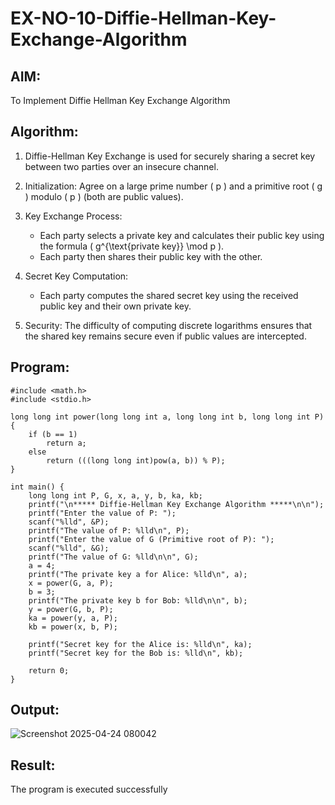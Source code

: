 # EX-NO-10-Diffie-Hellman-Key-Exchange-Algorithm

## AIM:
To Implement Diffie Hellman Key Exchange Algorithm 

## Algorithm:

1. Diffie-Hellman Key Exchange is used for securely sharing a secret key between two parties over an insecure channel.

2. Initialization: Agree on a large prime number \( p \) and a primitive root \( g \) modulo \( p \) (both are public values).

3. Key Exchange Process: 
   - Each party selects a private key and calculates their public key using the formula \( g^{\text{private key}} \mod p \).
   - Each party then shares their public key with the other.

4. Secret Key Computation: 
   - Each party computes the shared secret key using the received public key and their own private key.

5. Security: The difficulty of computing discrete logarithms ensures that the shared key remains secure even if public values are intercepted.

## Program:
```
#include <math.h>
#include <stdio.h>

long long int power(long long int a, long long int b, long long int P) {
    if (b == 1)
        return a;
    else
        return (((long long int)pow(a, b)) % P);
}

int main() {
    long long int P, G, x, a, y, b, ka, kb;
    printf("\n***** Diffie-Hellman Key Exchange Algorithm *****\n\n");
    printf("Enter the value of P: ");
    scanf("%lld", &P);
    printf("The value of P: %lld\n", P);
    printf("Enter the value of G (Primitive root of P): ");
    scanf("%lld", &G); 
    printf("The value of G: %lld\n\n", G);
    a = 4;
    printf("The private key a for Alice: %lld\n", a);
    x = power(G, a, P); 
    b = 3; 
    printf("The private key b for Bob: %lld\n\n", b);
    y = power(G, b, P);
    ka = power(y, a, P); 
    kb = power(x, b, P); 

    printf("Secret key for the Alice is: %lld\n", ka);
    printf("Secret key for the Bob is: %lld\n", kb);

    return 0;
}
```




## Output:

![Screenshot 2025-04-24 080042](https://github.com/user-attachments/assets/5f016dd3-3e5d-4b43-ad4e-6d0b2df0e215)



## Result:
  The program is executed successfully

